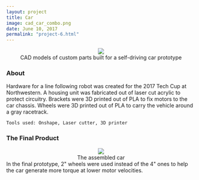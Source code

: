 ```yaml
---
layout: project
title: Car
image: cad_car_combo.png
date: June 10, 2017
permalink: "project-6.html"
---
```

<center><img src="{{ site.baseurl }}/files/pics/{{ page.image }}" style="max-width:900px"></center>
<center>CAD models of custom parts built for a self-driving car prototype</center>

### About
Hardware for a line following robot was created for the 2017 Tech Cup at Northwestern. A housing unit was fabricated out of laser cut acrylic to protect circuitry. Brackets were 3D printed out of PLA to fix motors to the car chassis. Wheels were 3D printed out of PLA to carry the vehicle around a gray racetrack.

`Tools used: Onshape, Laser cutter, 3D printer`

### The Final Product
<center><img src="{{ site.baseurl }}/files/pics/line_follow_car.png" style="max-width:900px"></center>
<center>The assembled car</center>
In the final prototype, 2" wheels were used instead of the 4" ones to help the car generate more torque at lower motor velocities.

<!-- Intermodal Navigation -->
<br>
<center>
  <table align>
    <thead>
      <tr>
        <a href="{{site.baseurl}}/project-5.html"><i class="fas fa-chevron-circle-left fa-3x"></i></a>
        <a href="{{site.baseurl}}/project-7.html"><i class="fas fa-chevron-circle-right fa-3x"></i></a>
      </tr>
    </thead>
  </table>
</center>
